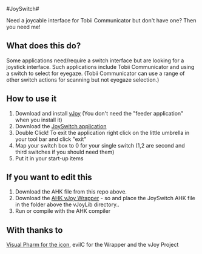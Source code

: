 #JoySwitch#

Need a joycable interface for Tobii Communicator but don't have one? Then you need me!

## What does this do? ##
Some applications need/require a switch interface but are looking for a joystick interface. Such applications include Tobii Communicator and using a switch to select for eyegaze. (Tobii Communicator can use a range of other switch actions for scanning but not eyegaze selection.)

## How to use it ##

1. Download and install [vJoy](sourceforge.net/projects/vjoystick/files/latest/download) (You don't need the "feeder application" when you install it)
3. Download the [JoySwitch application](https://s3-eu-west-1.amazonaws.com/script-exes/JoySwitch.exe)
4. Double Click! To exit the application right click on the little umbrella in your tool bar and click "exit"
5. Map your switch box to 0 for your single switch (1,2 are second and third switches if you should need them)
6. Put it in your start-up items 

## If you want to edit this ##

1. Download the AHK file from this repo above.
2. Download the [AHK vJoy Wrapper](https://github.com/evilC/AHK-Universal-Joystick-Remapper) - so and place the JoySwitch AHK file in the folder above the vJoyLib directory..
3. Run or compile with the AHK compiler 


## With thanks to ##

[Visual Pharm for the icon](https://www.iconfinder.com/icons/66425/umbrella_icon#size=128), evilC for the Wrapper and the vJoy Project



